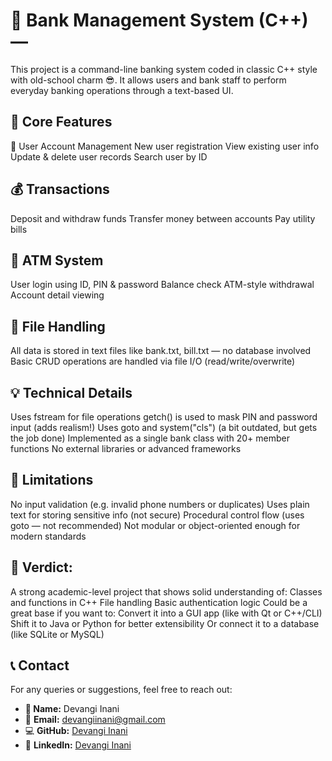 🏦 Bank Management System (C++) — 
====================================

This project is a command-line banking system coded in classic C++ style with old-school charm 😎. It allows users and bank staff to perform everyday banking operations through a text-based UI.

🔧 Core Features
-----------------
👤 User Account Management
New user registration
View existing user info
Update & delete user records
Search user by ID

💰 Transactions
-----------------
Deposit and withdraw funds
Transfer money between accounts
Pay utility bills

🏧 ATM System
---------------
User login using ID, PIN & password
Balance check
ATM-style withdrawal
Account detail viewing

📁 File Handling
-----------------
All data is stored in text files like bank.txt, bill.txt — no database involved
Basic CRUD operations are handled via file I/O (read/write/overwrite)

💡 Technical Details
---------------------
Uses fstream for file operations
getch() is used to mask PIN and password input (adds realism!)
Uses goto and system("cls") (a bit outdated, but gets the job done)
Implemented as a single bank class with 20+ member functions
No external libraries or advanced frameworks

🚨 Limitations
----------------
No input validation (e.g. invalid phone numbers or duplicates)
Uses plain text for storing sensitive info (not secure)
Procedural control flow (uses goto — not recommended)
Not modular or object-oriented enough for modern standards

🧠 Verdict:
------------
A strong academic-level project that shows solid understanding of:
Classes and functions in C++
File handling
Basic authentication logic
Could be a great base if you want to:
Convert it into a GUI app (like with Qt or C++/CLI)
Shift it to Java or Python for better extensibility
Or connect it to a database (like SQLite or MySQL)

📞 Contact
----------

For any queries or suggestions, feel free to reach out:

*   **👤 Name:** Devangi Inani
*   📧 **Email:** devangiinani@gmail.com
*   💻 **GitHub:** [Devangi Inani](https://github.com/devangi2004)
*   🔗 **LinkedIn:** [Devangi Inani](https://www.linkedin.com/in/devangi-inani-8b92b9282/)
